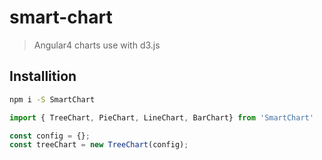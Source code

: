 # smart-chart

> Angular4 charts use with d3.js

## Installition

```bash
npm i -S SmartChart
```

```ts
import { TreeChart, PieChart, LineChart, BarChart} from 'SmartChart'
```

```ts
const config = {};
const treeChart = new TreeChart(config);
```
